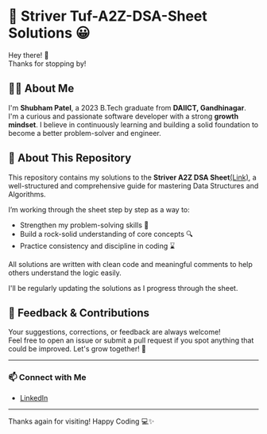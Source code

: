 # 🧠 Striver Tuf-A2Z-DSA-Sheet Solutions 😀

Hey there! 👋  
Thanks for stopping by!

## 👨‍💻 About Me

I'm **Shubham Patel**, a 2023 B.Tech graduate from **DAIICT, Gandhinagar**.  
I'm a curious and passionate software developer with a strong **growth mindset**. I believe in continuously learning and building a solid foundation to become a better problem-solver and engineer.

## 📘 About This Repository

This repository contains my solutions to the **Striver A2Z DSA Sheet**[(Link)](https://takeuforward.org/strivers-a2z-dsa-course/strivers-a2z-dsa-course-sheet-2/), a well-structured and comprehensive guide for mastering Data Structures and Algorithms.

I’m working through the sheet step by step as a way to:
- Strengthen my problem-solving skills 🧩  
- Build a rock-solid understanding of core concepts 🔍  
- Practice consistency and discipline in coding ⌛

All solutions are written with clean code and meaningful comments to help others understand the logic easily.


I'll be regularly updating the solutions as I progress through the sheet.

## 💬 Feedback & Contributions

Your suggestions, corrections, or feedback are always welcome!  
Feel free to open an issue or submit a pull request if you spot anything that could be improved. Let's grow together! 🚀

---

### 📫 Connect with Me

- [LinkedIn](https://www.linkedin.com/in/shubham-patel-6b01131b8/)

---

Thanks again for visiting! Happy Coding 💻✨
